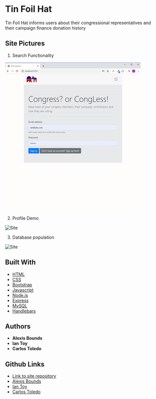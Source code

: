 # Tin Foil Hat

Tin Foil Hat informs users about their congressional representatives and their campaign finance donation history

## Site Pictures

1. Search Functionality

![Site](public/assets/img/app_demo.gif)

2. Profile Demo

![Site](public/assets/img/profile.gif)


3. Database population

![Site](public/assets/img/db.gif)


## Built With

* [HTML](https://developer.mozilla.org/en-US/docs/Web/HTML)
* [CSS](https://developer.mozilla.org/en-US/docs/Web/CSS)
* [Bootstrap](https://getbootstrap.com/)
* [Javascript](https://www.javascript.com/)
* [Node.js](https://nodejs.org/en/)
* [Express](https://www.npmjs.com/package/express)
* [MySQL](https://www.mysql.com/)
* [Handlebars](https://handlebarsjs.com/)


## Authors

 * **Alexis Bounds**
 * **Ian Toy** 
 * **Carlos Toledo** 

## Github Links

- [Link to site repository](https://github.com/boundsalexis/tinfoil-hat)
- [Alexis Bounds](https://github.com/boundsalexis)
- [Ian Toy](https://github.com/ietoy)
- [Carlos Toledo](https://www.github.com/kqarlos)


